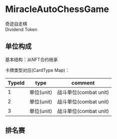 # MiracleAutoChessGame 
奇迹自走棋  
Dividend Token  

## 单位构成

基本结构：从NFT合约继承

卡牌类型对应(CardType Map)：

| TypeId       |  type  | comment  |
| :--------    | :------: | :--: |
| 1     | 单位(unit)   | 战斗单位(combat unit)  |
| 2     | 单位(unit)   | 战斗单位(combat unit)  |
| 3     | 单位(unit)   | 战斗单位(combat unit)  |


## 排名赛

